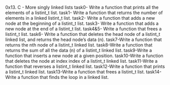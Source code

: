 0x13. C - More singly linked lists
task0- Write a function that prints all the elements of a listint_t list.
task1- Write a function that returns the number of elements in a linked listint_t list.
task2- Write a function that adds a new node at the beginning of a listint_t list.
task3- Write a function that adds a new node at the end of a listint_t list.
task4&5- Write a function that frees a listint_t list.
task6- Write a function that deletes the head node of a listint_t linked list, and returns the head node’s data (n).
task7-Write a function that returns the nth node of a listint_t linked list.
task8-Write a function that returns the sum of all the data (n) of a listint_t linked list.
task9-Write a function that inserts a new node at a given position.
task10-Write a function that deletes the node at index index of a listint_t linked list.
task11-Write a function that reverses a listint_t linked list.
task12-Write a function that prints a listint_t linked list.
task13-Write a function that frees a listint_t list.
task14-Write a function that finds the loop in a linked list.

